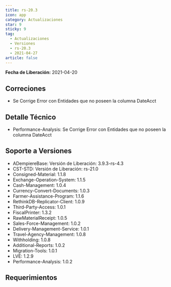 ```yaml
---
title: rs-20.3
icon: app
category: Actualizaciones
star: 9
sticky: 9
tag:
  - Actualizaciones
  - Versiones
  - rs-20.3
  - 2021-04-27
article: false
---
```


**Fecha de Liberación:** 2021-04-20

## Correciones

- Se Corrige Error con Entidades que no poseen la columna DateAcct

## Detalle Técnico

- Performance-Analysis: Se Corrige Error con Entidades que no poseen la columna DateAcct

## Soporte a Versiones

- ADempiereBase: Versión de Liberación: 3.9.3-rs-4.3
- CST-STD: Versión de Liberación: rs-21.0
- Consigned-Material: 1.1.8
- Exchange-Operation-System: 1.1.5
- Cash-Management: 1.0.4
- Currency-Convert-Documents: 1.0.3
- Farmer-Assistance-Program: 1.1.6
- RethinkDB-Replicator-Client: 1.0.9
- Third-Party-Access: 1.0.1
- FiscalPrinter: 1.3.2
- RawMaterialReceipt: 1.0.5
- Sales-Force-Management: 1.0.2
- Delivery-Management-Service: 1.0.1
- Travel-Agency-Management: 1.0.8
- Withholding: 1.0.8
- Additional-Reports: 1.0.2
- Migration-Tools: 1.0.1
- LVE: 1.2.9
- Performance-Analysis: 1.0.2

## Requerimientos
